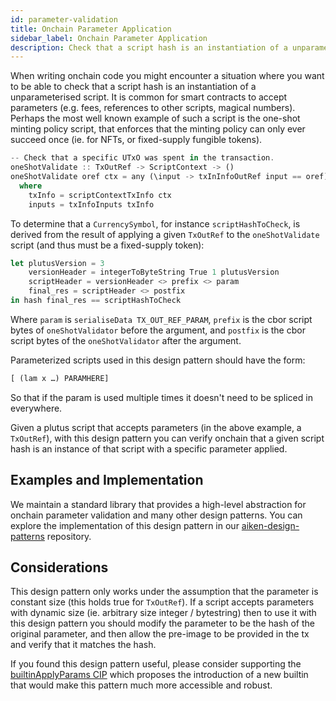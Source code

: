 ```yaml
---
id: parameter-validation
title: Onchain Parameter Application
sidebar_label: Onchain Parameter Application
description: Check that a script hash is an instantiation of a unparameterised script.
---
```


When writing onchain code you might encounter a situation where you want to be able to check that a script hash is an instantiation of a unparameterised script.
It is common for smart contracts to accept parameters (e.g. fees, references to other scripts, magical numbers). Perhaps the most well known example of such a script is the
one-shot minting policy script, that enforces that the minting policy can only ever succeed once (ie. for NFTs, or fixed-supply fungible tokens).

```rs
-- Check that a specific UTxO was spent in the transaction.
oneShotValidate :: TxOutRef -> ScriptContext -> ()
oneShotValidate oref ctx = any (\input -> txInInfoOutRef input == oref) inputs 
  where
    txInfo = scriptContextTxInfo ctx
    inputs = txInfoInputs txInfo 
```

To determine that a `CurrencySymbol`, for instance `scriptHashToCheck`, is derived from the result of applying a given `TxOutRef` to the `oneShotValidate` script (and thus must be a fixed-supply token):

```rs
let plutusVersion = 3
    versionHeader = integerToByteString True 1 plutusVersion
    scriptHeader = versionHeader <> prefix <> param
    final_res = scriptHeader <> postfix
in hash final_res == scriptHashToCheck
```

Where `param` is `serialiseData TX_OUT_REF_PARAM`, `prefix` is the cbor script bytes of `oneShotValidator` before the argument, and `postfix` is the cbor script bytes of the `oneShotValidator` after the argument.

Parameterized scripts used in this design pattern should have the form:

```rs
[ (lam x …) PARAMHERE] 
```

So that if the param is used multiple times it doesn't need to be spliced in everywhere.

Given a plutus script that accepts parameters (in the above example, a `TxOutRef`), with this design pattern you can verify onchain that a given script hash is an instance of that script with a specific parameter applied.

## Examples and Implementation

We maintain a standard library that provides a high-level abstraction for onchain parameter validation and many other design patterns. You can explore the implementation of this design pattern in our [aiken-design-patterns](https://github.com/Anastasia-Labs/aiken-design-patterns/blob/develop/lib/aiken-design-patterns/parameter-validation.ak) repository.

## Considerations

This design pattern only works under the assumption that the parameter is constant size (this holds true for `TxOutRef`). If a script accepts parameters with dynamic size (ie. arbitrary size integer / bytestring) then to use it with this
design pattern you should modify the parameter to be the hash of the original parameter, and then allow the pre-image to be provided in the tx and verify that it matches the hash.

If you found this design pattern useful, please consider supporting the [builtinApplyParams CIP](https://github.com/cardano-foundation/CIPs/pull/934) which proposes the introduction of a new builtin that would make this pattern much more accessible and robust.
